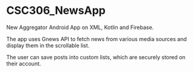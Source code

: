 # CSC306_NewsApp
New Aggregator Android App on XML, Kotlin and Firebase.

The app uses Gnews API to fetch news from various media sources and display them in the scrollable list.

The user can save posts into custom lists, which are securely stored on their account.
